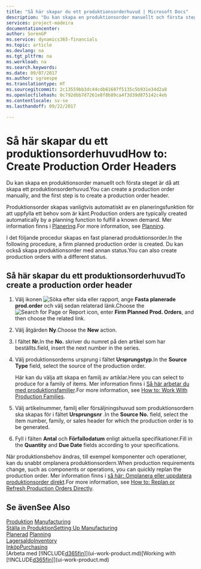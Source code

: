 ```yaml
---
title: "Så här skapar du ett produktionsorderhuvud | Microsoft Docs"
description: "Du kan skapa en produktionsorder manuellt och första steget är då att skapa ett produktionsorderhuvud."
services: project-madeira
documentationcenter: 
author: SorenGP
ms.service: dynamics365-financials
ms.topic: article
ms.devlang: na
ms.tgt_pltfrm: na
ms.workload: na
ms.search.keywords: 
ms.date: 09/07/2017
ms.author: sgroespe
ms.translationtype: HT
ms.sourcegitcommit: 2c13559bb3dc44cdb61697f5135c5b931e34d2a8
ms.openlocfilehash: 0c792dbb7d7261e8f8b89ca4f3d39d875142c4eb
ms.contentlocale: sv-se
ms.lasthandoff: 09/22/2017

---
```

# <a name="how-to-create-production-order-headers"></a><span data-ttu-id="b55e0-103">Så här skapar du ett produktionsorderhuvud</span><span class="sxs-lookup"><span data-stu-id="b55e0-103">How to: Create Production Order Headers</span></span>
<span data-ttu-id="b55e0-104">Du kan skapa en produktionsorder manuellt och första steget är då att skapa ett produktionsorderhuvud.</span><span class="sxs-lookup"><span data-stu-id="b55e0-104">You can create a production order manually, and the first step is to create a production order header.</span></span>

<span data-ttu-id="b55e0-105">Produktionsorder skapas vanligtvis automatiskt av en planeringsfunktion för att uppfylla ett behov som är känt.</span><span class="sxs-lookup"><span data-stu-id="b55e0-105">Production orders are typically created automatically by a planning function to fulfill a known demand.</span></span> <span data-ttu-id="b55e0-106">Mer information finns i [Planering](production-planning.md).</span><span class="sxs-lookup"><span data-stu-id="b55e0-106">For more information, see [Planning](production-planning.md).</span></span>   

<span data-ttu-id="b55e0-107">I det följande procedur skapas en fast planerad produktionsorder.</span><span class="sxs-lookup"><span data-stu-id="b55e0-107">In the following procedure, a firm planned production order is created.</span></span> <span data-ttu-id="b55e0-108">Du kan också skapa produktionsorder med annan status.</span><span class="sxs-lookup"><span data-stu-id="b55e0-108">You can also create production orders with a different status.</span></span>  

## <a name="to-create-a-production-order-header"></a><span data-ttu-id="b55e0-109">Så här skapar du ett produktionsorderhuvud</span><span class="sxs-lookup"><span data-stu-id="b55e0-109">To create a production order header</span></span>  
1.  <span data-ttu-id="b55e0-110">Välj ikonen ![Söka efter sida eller rapport](media/ui-search/search_small.png "ikonen Söka efter sida eller rapport"), ange **Fasta planerade prod.order** och välj sedan relaterad länk.</span><span class="sxs-lookup"><span data-stu-id="b55e0-110">Choose the ![Search for Page or Report](media/ui-search/search_small.png "Search for Page or Report icon") icon, enter **Firm Planned Prod. Orders**, and then choose the related link.</span></span>  
2.  <span data-ttu-id="b55e0-111">Välj åtgärden **Ny**.</span><span class="sxs-lookup"><span data-stu-id="b55e0-111">Choose the **New** action.</span></span>  
3.  <span data-ttu-id="b55e0-112">I fältet **Nr.**</span><span class="sxs-lookup"><span data-stu-id="b55e0-112">In the **No.**</span></span> <span data-ttu-id="b55e0-113">skriver du numret på den artikel som har beställts.</span><span class="sxs-lookup"><span data-stu-id="b55e0-113">field, insert the next number in the series.</span></span>  
4.  <span data-ttu-id="b55e0-114">Välj produktionsorderns ursprung i fältet **Ursprungstyp**.</span><span class="sxs-lookup"><span data-stu-id="b55e0-114">In the **Source Type** field, select the source of the production order.</span></span>

    <span data-ttu-id="b55e0-115">Här kan du välja att skapa en familj av artiklar.</span><span class="sxs-lookup"><span data-stu-id="b55e0-115">Here you can select to produce for a family of items.</span></span> <span data-ttu-id="b55e0-116">Mer information finns i [Så här arbetar du med produktionsfamiljer](production-how-work-family.md).</span><span class="sxs-lookup"><span data-stu-id="b55e0-116">For more information, see [How to: Work With Production Families](production-how-work-family.md).</span></span>
5.  <span data-ttu-id="b55e0-117">Välj artikelnummer, familj eller försäljningshuvud som produktionsordern ska skapas för i fältet **Ursprungsnr** .</span><span class="sxs-lookup"><span data-stu-id="b55e0-117">In the **Source No.** field, select the item number, family, or sales header for which the production order is to be generated.</span></span>  
6.  <span data-ttu-id="b55e0-118">Fyll i fälten **Antal** och **Förfallodatum** enligt aktuella specifikationer.</span><span class="sxs-lookup"><span data-stu-id="b55e0-118">Fill in the **Quantity** and **Due Date** fields according to your specifications.</span></span>  

<span data-ttu-id="b55e0-119">När produktionsbehov ändras, till exempel komponenter och operationer, kan du snabbt omplanera produktionsordern.</span><span class="sxs-lookup"><span data-stu-id="b55e0-119">When production requirements change, such as components or operations, you can quickly replan the production order.</span></span> <span data-ttu-id="b55e0-120">Mer information finns i [så här: Omplanera eller uppdatera produktionsorder direkt](production-how-to-replan-refresh-production-orders.md).</span><span class="sxs-lookup"><span data-stu-id="b55e0-120">For more information, see [How to: Replan or Refresh Production Orders Directly](production-how-to-replan-refresh-production-orders.md).</span></span> 

## <a name="see-also"></a><span data-ttu-id="b55e0-121">Se även</span><span class="sxs-lookup"><span data-stu-id="b55e0-121">See Also</span></span>  
<span data-ttu-id="b55e0-122">[Produktion](production-manage-manufacturing.md)  </span><span class="sxs-lookup"><span data-stu-id="b55e0-122">[Manufacturing](production-manage-manufacturing.md)  </span></span>  
[<span data-ttu-id="b55e0-123">Ställa in Produktion</span><span class="sxs-lookup"><span data-stu-id="b55e0-123">Setting Up Manufacturing</span></span>](production-configure-production-processes.md)  
<span data-ttu-id="b55e0-124">[Planerad](production-planning.md)    </span><span class="sxs-lookup"><span data-stu-id="b55e0-124">[Planning](production-planning.md)    </span></span>  
[<span data-ttu-id="b55e0-125">Lagersaldo</span><span class="sxs-lookup"><span data-stu-id="b55e0-125">Inventory</span></span>](inventory-manage-inventory.md)  
[<span data-ttu-id="b55e0-126">Inköp</span><span class="sxs-lookup"><span data-stu-id="b55e0-126">Purchasing</span></span>](purchasing-manage-purchasing.md)  
<span data-ttu-id="b55e0-127">[Arbeta med [!INCLUDE[d365fin](includes/d365fin_md.md)]](ui-work-product.md)</span><span class="sxs-lookup"><span data-stu-id="b55e0-127">[Working with [!INCLUDE[d365fin](includes/d365fin_md.md)]](ui-work-product.md)</span></span>

